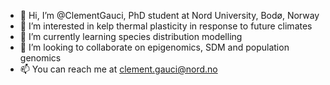 - 👋 Hi, I’m @ClementGauci, PhD student at Nord University, Bodø, Norway
- 👀 I’m interested in kelp thermal plasticity in response to future climates
- 🌱 I’m currently learning species distribution modelling
- 💞️ I’m looking to collaborate on epigenomics, SDM and population genomics
- 📫 You can reach me at clement.gauci@nord.no

<!---
ClementGauci/ClementGauci is a ✨ special ✨ repository because its `README.md` (this file) appears on your GitHub profile.
You can click the Preview link to take a look at your changes.
--->
